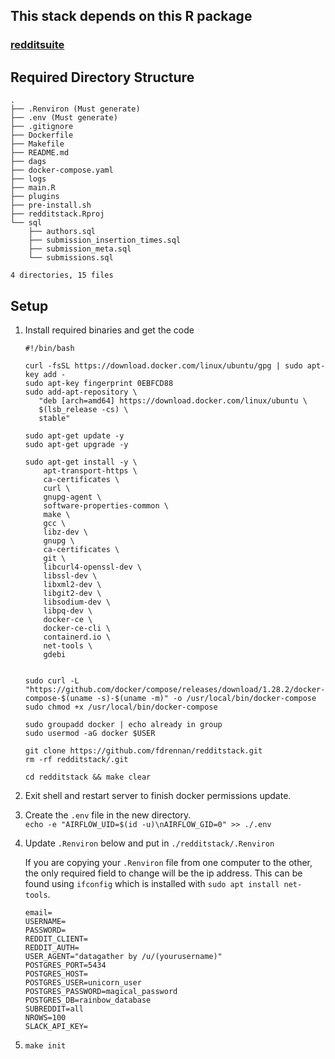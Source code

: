 ## This stack depends on this R package

### [redditsuite](https://github.com/fdrennan/redditsuite)

## Required Directory Structure

    .
    ├── .Renviron (Must generate)
    ├── .env (Must generate)
    ├── .gitignore
    ├── Dockerfile
    ├── Makefile
    ├── README.md
    ├── dags
    ├── docker-compose.yaml
    ├── logs
    ├── main.R
    ├── plugins
    ├── pre-install.sh
    ├── redditstack.Rproj
    └── sql
        ├── authors.sql
        ├── submission_insertion_times.sql
        ├── submission_meta.sql
        └── submissions.sql

    4 directories, 15 files

## Setup

1.  Install required binaries and get the code

    ```{bash}
    #!/bin/bash

    curl -fsSL https://download.docker.com/linux/ubuntu/gpg | sudo apt-key add -
    sudo apt-key fingerprint 0EBFCD88
    sudo add-apt-repository \
       "deb [arch=amd64] https://download.docker.com/linux/ubuntu \
       $(lsb_release -cs) \
       stable"

    sudo apt-get update -y
    sudo apt-get upgrade -y

    sudo apt-get install -y \
        apt-transport-https \
        ca-certificates \
        curl \
        gnupg-agent \
        software-properties-common \
        make \
        gcc \
        libz-dev \
        gnupg \
        ca-certificates \
        git \
        libcurl4-openssl-dev \
        libssl-dev \
        libxml2-dev \
        libgit2-dev \
        libsodium-dev \
        libpq-dev \
        docker-ce \
        docker-ce-cli \
        containerd.io \
        net-tools \
        gdebi


    sudo curl -L "https://github.com/docker/compose/releases/download/1.28.2/docker-compose-$(uname -s)-$(uname -m)" -o /usr/local/bin/docker-compose
    sudo chmod +x /usr/local/bin/docker-compose

    sudo groupadd docker | echo already in group
    sudo usermod -aG docker $USER

    git clone https://github.com/fdrennan/redditstack.git
    rm -rf redditstack/.git

    cd redditstack && make clear
    ```

2.  Exit shell and restart server to finish docker permissions update.

3.  Create the `.env` file in the new directory.\
    `echo -e "AIRFLOW_UID=$(id -u)\nAIRFLOW_GID=0" >> ./.env`

4.  Update `.Renviron` below and put in `./redditstack/.Renviron`

    If you are copying your `.Renviron` file from one computer to the other, the only required field to change will be the ip address. This can be found using `ifconfig` which is installed with `sudo apt install net-tools`.

    ```{bash}
    email=
    USERNAME=
    PASSWORD=
    REDDIT_CLIENT=
    REDDIT_AUTH=
    USER_AGENT="datagather by /u/(yourusername)"
    POSTGRES_PORT=5434
    POSTGRES_HOST=
    POSTGRES_USER=unicorn_user
    POSTGRES_PASSWORD=magical_password
    POSTGRES_DB=rainbow_database
    SUBREDDIT=all
    NROWS=100
    SLACK_API_KEY=
    ```

5.  `make init`
